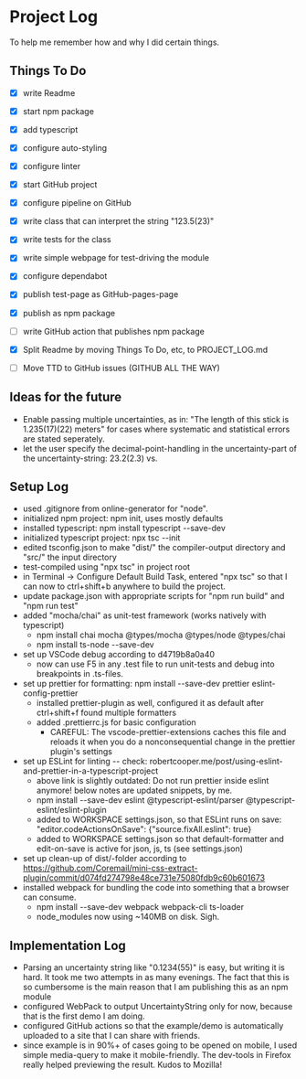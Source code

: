 Project Log
===========

To help me remember how and why I did certain things.

Things To Do
------------
- [x] write Readme
- [x] start npm package
- [x] add typescript
- [x] configure auto-styling
- [x] configure linter
- [x] start GitHub project
- [x] configure pipeline on GitHub
- [x] write class that can interpret the string "123.5(23)"
- [x] write tests for the class 
- [x] write simple webpage for test-driving the module
- [x] configure dependabot
- [x] publish test-page as GitHub-pages-page
- [x] publish as npm package
- [ ] write GitHub action that publishes npm package
- [x] Split Readme by moving Things To Do, etc, to PROJECT_LOG.md  
- [ ] Move TTD to GitHub issues (GITHUB ALL THE WAY)


Ideas for the future
--------------------
- Enable passing multiple uncertainties, as in: "The length of this stick is
  1.235(17)(22) meters" for cases where systematic and statistical errors are
  stated seperately.
- let the user specify the decimal-point-handling in the uncertainty-part of 
  the uncertainty-string: 23.2(2.3) vs. 


Setup Log
---------
- used .gitignore from online-generator for "node".
- initialized npm project: npm init, uses mostly defaults
- installed typescript: npm install typescript --save-dev
- initialized typescript project: npx tsc --init
- edited tsconfig.json to make "dist/" the compiler-output directory and
  "src/" the input directory
- test-compiled using "npx tsc" in project root
- in Terminal -> Configure Default Build Task, entered "npx tsc" so that I can
  now to ctrl+shift+b anywhere to build the project.
- update package.json with appropriate scripts for "npm run build" and 
  "npm run test"
- added "mocha/chai" as unit-test framework (works natively with typescript)
  - npm install chai mocha  @types/mocha @types/node @types/chai
  - npm install ts-node --save-dev
- set up VSCode debug according to d4719b8a0a40
  - now can use F5 in any .test file to run unit-tests and debug into 
    breakpoints in .ts-files.
- set up prettier for formatting: 
  npm install --save-dev prettier eslint-config-prettier
  - installed prettier-plugin as well, configured it as default after 
    ctrl+shift+f found multiple formatters
  - added .prettierrc.js for basic configuration
    - CAREFUL: The vscode-prettier-extensions caches this file and reloads it 
      when you do a nonconsequential change in the prettier plugin's settings
- set up ESLint for linting -- check:
  robertcooper.me/post/using-eslint-and-prettier-in-a-typescript-project
  - above link is slightly outdated: Do not run prettier inside eslint anymore!
    below notes are updated snippets, by me.
  - npm install --save-dev eslint @typescript-eslint/parser @typescript-eslint/eslint-plugin
  - added to WORKSPACE settings.json, so that ESLint runs on save: 
    "editor.codeActionsOnSave": {"source.fixAll.eslint": true}
  - added to WORKSPACE settings.json so that default-formatter and edit-on-save
    is active for json, js, ts (see settings.json)
- set up clean-up of dist/-folder according to
  https://github.com/Coremail/mini-css-extract-plugin/commit/d074fd274798e48ce731e75080fdb9c60b601673
- installed webpack for bundling the code into something that a browser can 
  consume.
  - npm install --save-dev webpack webpack-cli ts-loader 
  - node_modules now using ~140MB on disk. Sigh.


Implementation Log
------------------
- Parsing an uncertainty string like "0.1234(55)" is easy, but writing it is 
  hard. It took me two attempts in as many evenings. The fact that this is so
  cumbersome is the main reason that I am publishing this as an npm module
- configured WebPack to output UncertaintyString only for now, because that
  is the first demo I am doing.
- configured GitHub actions so that the example/demo is automatically uploaded
  to a site that I can share with friends.
- since example is in 90%+ of cases going to be opened on mobile, I used simple
  media-query to make it mobile-friendly. The dev-tools in Firefox really 
  helped previewing the result. Kudos to Mozilla!
